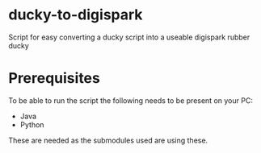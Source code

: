 # ducky-to-digispark
Script for easy converting a ducky script into a useable digispark rubber ducky

# Prerequisites

To be able to run the script the following needs to be present on your PC:

- Java
- Python

These are needed as the submodules used are using these.
